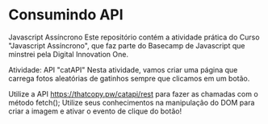 # Consumindo API

Javascript Assíncrono
Este repositório contém a atividade prática do Curso "Javascript Assíncrono", que faz parte do Basecamp de Javascript que minstrei pela Digital Innovation One.

Atividade: API "catAPI"
Nesta atividade, vamos criar uma página que carrega fotos aleatórias de gatinhos sempre que clicamos em um botão.

Utilize a API https://thatcopy.pw/catapi/rest para fazer as chamadas com o método fetch();
Utilize seus conhecimentos na manipulação do DOM para criar a imagem e ativar o evento de clique do botão!